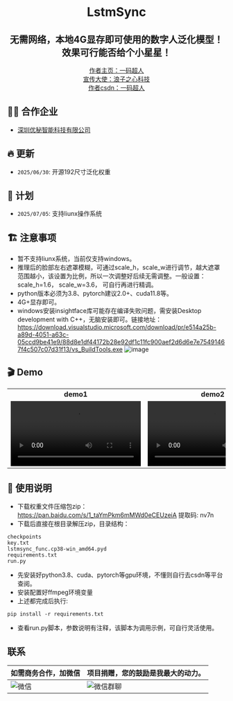 <h1 align="center">LstmSync</h1>
<div align="center">
<h2 align="center">无需网络，本地4G显存即可使用的数字人泛化模型！效果可行能否给个小星星！</h2>
<a href="https://b23.tv/RL1mGQR">作者主页：一码超人</a><br/>
<a href="https://b23.tv/4CKlq4Y">宣传大使：浪子之心科技</a><br/>
<a href="https://blog.csdn.net/weixin_47723549?type=blog">作者csdn：一码超人</a><br/>
</div>

## 🏋️‍♂️ 合作企业
- <a href="https://www.umi6.com">深圳优秘智能科技有限公司</a>

## 🔥 更新

- `2025/06/30`: 开源192尺寸泛化权重

## 📖 计划

- `2025/07/05`: 支持liunx操作系统

## 🏗️ 注意事项

- 暂不支持liunx系统，当前仅支持windows。
- 推理后的脸部左右遮罩模糊，可通过scale_h，scale_w进行调节，越大遮罩范围越小，该设置为比例，所以一次调整好后续无需调整。一般设置：scale_h=1.6， scale_w=3.6， 可自行再进行精调。
- python版本必须为3.8、pytorch建议2.0+、cuda11.8等。
- 4G+显存即可。
- windows安装insightface库可能存在编译失败问题，需安装Desktop development with C++，无脑安装即可。链接地址：https://download.visualstudio.microsoft.com/download/pr/e514a25b-a89d-4051-a63c-05ccd9be41e9/88d8e1df44172b28e92df1c11fc900aef2d6d6e7e75491467f4c507c07d31f13/vs_BuildTools.exe
![image](https://github.com/user-attachments/assets/7c5ae4bf-e7d0-45dd-ae58-41f7c55ba25e)


## 🎬 Demo

<table class="center">
  <tr style="font-weight: bolder;text-align:center;">
        <td width="50%"><b>demo1</b></td>
        <td width="50%"><b>demo2</b></td>
  </tr>
  <tr>
    <td>
      <video src=https://github.com/user-attachments/assets/e8067ba9-b239-40c0-afda-40fc006cd369 controls preload></video>
    </td>
    <td>
      <video src=https://github.com/user-attachments/assets/d3490d66-ed7d-4245-abd8-a55b4ca7e8e2 controls preload></video>
    </td>
  </tr>
</table>

## 📑 使用说明

- 下载权重文件压缩包zip：https://pan.baidu.com/s/1_taYmPkm6mMWd0eCEUzeiA 提取码: nv7n
- 下载后直接在根目录解压zip，目录结构：
```
checkpoints
key.txt
lstmsync_func.cp38-win_amd64.pyd
requirements.txt
run.py
```
- 先安装好python3.8、cuda、pytorch等gpu环境，不懂则自行去csdn等平台查阅。
- 安装配置好ffmpeg环境变量
- 上述都完成后执行:
```
pip install -r requirements.txt
```
- 查看run.py脚本，参数说明有注释，该脚本为调用示例，可自行灵活使用。


## 联系
|  如需商务合作，加微信| 项目捐赠，您的鼓励是我最大的动力。                                                                        |
|-------------------|------------------------------------------------------------------------------------------|
| ![微信](https://github.com/user-attachments/assets/e95e42a2-a6ec-4fbd-b65a-28a08aa11eaf) | ![微信群聊](https://github.com/user-attachments/assets/6324f3c2-b3e7-43f3-9a27-b8d9bbf5986d) |


